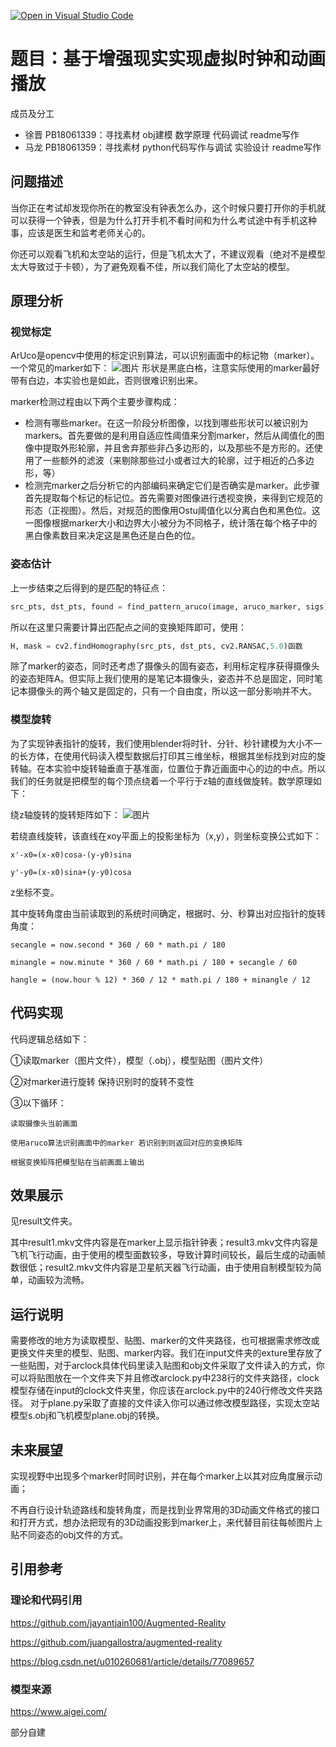 [![Open in Visual Studio Code](https://classroom.github.com/assets/open-in-vscode-f059dc9a6f8d3a56e377f745f24479a46679e63a5d9fe6f495e02850cd0d8118.svg)](https://classroom.github.com/online_ide?assignment_repo_id=6627215&assignment_repo_type=AssignmentRepo)
# 题目：基于增强现实实现虚拟时钟和动画播放
成员及分工
+ 徐晋 PB18061339：寻找素材 obj建模 数学原理 代码调试 readme写作 
+ 马龙 PB18061359：寻找素材 python代码写作与调试 实验设计 readme写作 
## 问题描述
当你正在考试却发现你所在的教室没有钟表怎么办，这个时候只要打开你的手机就可以获得一个钟表，但是为什么打开手机不看时间和为什么考试途中有手机这种事，应该是医生和监考老师关心的。

你还可以观看飞机和太空站的运行，但是飞机太大了，不建议观看（绝对不是模型太大导致过于卡顿），为了避免观看不佳，所以我们简化了太空站的模型。
## 原理分析
### 视觉标定
ArUco是opencv中使用的标定识别算法，可以识别画面中的标记物（marker）。一个常见的marker如下：
![图片](https://user-images.githubusercontent.com/96722989/147750429-6fafac29-ee7c-449f-abc6-af0d3433e81e.png)
形状是黑底白格，注意实际使用的marker最好带有白边，本实验也是如此，否则很难识别出来。

marker检测过程由以下两个主要步骤构成：

+ 检测有哪些marker。在这一阶段分析图像，以找到哪些形状可以被识别为markers。首先要做的是利用自适应性阈值来分割marker，然后从阈值化的图像中提取外形轮廓，并且舍弃那些非凸多边形的，以及那些不是方形的。还使用了一些额外的滤波（来剔除那些过小或者过大的轮廓，过于相近的凸多边形，等）
+ 检测完marker之后分析它的内部编码来确定它们是否确实是marker。此步骤首先提取每个标记的标记位。首先需要对图像进行透视变换，来得到它规范的形态（正视图）。然后，对规范的图像用Ostu阈值化以分离白色和黑色位。这一图像根据marker大小和边界大小被分为不同格子，统计落在每个格子中的黑白像素数目来决定这是黑色还是白色的位。


### 姿态估计
上一步结束之后得到的是匹配的特征点：

```python
src_pts, dst_pts, found = find_pattern_aruco(image, aruco_marker, sigs)
```

所以在这里只需要计算出匹配点之间的变换矩阵即可，使用：

```python
H, mask = cv2.findHomography(src_pts, dst_pts, cv2.RANSAC,5.0)函数
```

除了marker的姿态，同时还考虑了摄像头的固有姿态，利用标定程序获得摄像头的姿态矩阵A。但实际上我们使用的是笔记本摄像头，姿态并不总是固定，同时笔记本摄像头的两个轴又是固定的，只有一个自由度，所以这一部分影响并不大。
### 模型旋转
为了实现钟表指针的旋转，我们使用blender将时针、分针、秒针建模为大小不一的长方体，在使用代码读入模型数据后打印其三维坐标，根据其坐标找到对应的旋转轴。在本实验中旋转轴垂直于基准面，位置位于靠近画面中心的边的中点。所以我们的任务就是把模型的每个顶点绕着一个平行于z轴的直线做旋转。数学原理如下：

绕z轴旋转的旋转矩阵如下：
![图片](https://user-images.githubusercontent.com/96722989/147751376-6ba1b4b6-0e8a-4019-8965-a11befdfa9e1.png)


若绕直线旋转，该直线在xoy平面上的投影坐标为（x,y），则坐标变换公式如下：

```
x'-x0=(x-x0)cosa-(y-y0)sina

y'-y0=(x-x0)sina+(y-y0)cosa
```

z坐标不变。

其中旋转角度由当前读取到的系统时间确定，根据时、分、秒算出对应指针的旋转角度：

```
secangle = now.second * 360 / 60 * math.pi / 180

minangle = now.minute * 360 / 60 * math.pi / 180 + secangle / 60

hangle = (now.hour % 12) * 360 / 12 * math.pi / 180 + minangle / 12
```


## 代码实现
代码逻辑总结如下：

①读取marker（图片文件），模型（.obj），模型贴图（图片文件）

②对marker进行旋转 保持识别时的旋转不变性

③以下循环：

    读取摄像头当前画面
    
    使用aruco算法识别画面中的marker 若识别到则返回对应的变换矩阵
    
    根据变换矩阵把模型贴在当前画面上输出
    
## 效果展示
见result文件夹。

其中result1.mkv文件内容是在marker上显示指针钟表；result3.mkv文件内容是飞机飞行动画，由于使用的模型面数较多，导致计算时间较长，最后生成的动画帧数很低；result2.mkv文件内容是卫星航天器飞行动画，由于使用自制模型较为简单，动画较为流畅。
## 运行说明
需要修改的地方为读取模型、贴图、marker的文件夹路径，也可根据需求修改或更换文件夹里的模型、贴图、marker内容。我们在input文件夹的exture里存放了一些贴图，对于arclock具体代码里读入贴图和obj文件采取了文件读入的方式，你可以将贴图放在一个文件夹下并且修改arclock.py中238行的文件夹路径，clock模型存储在input的clock文件夹里，你应该在arclock.py中的240行修改文件夹路径。 对于plane.py采取了直接的文件读入你可以通过修改模型路径，实现太空站模型s.obj和飞机模型plane.obj的转换。


## 未来展望
实现视野中出现多个marker时同时识别，并在每个marker上以其对应角度展示动画；

不再自行设计轨迹路线和旋转角度，而是找到业界常用的3D动画文件格式的接口和打开方式，想办法把现有的3D动画投影到marker上，来代替目前往每帧图片上贴不同姿态的obj文件的方式。

## 引用参考
### 理论和代码引用
https://github.com/jayantjain100/Augmented-Reality

https://github.com/juangallostra/augmented-reality

https://blog.csdn.net/u010260681/article/details/77089657
### 模型来源
https://www.aigei.com/

部分自建
